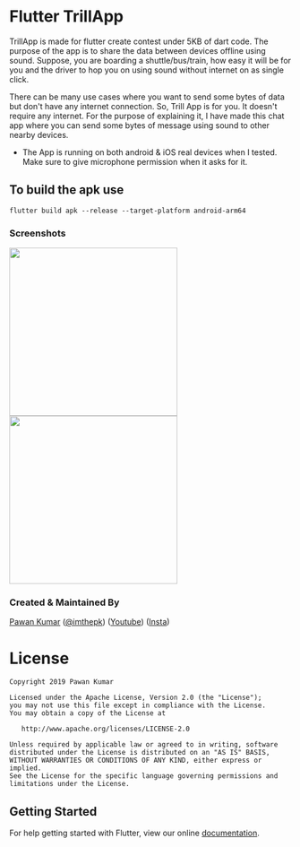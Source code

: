 # Flutter TrillApp

TrillApp is made for flutter create contest under 5KB of dart code. The purpose of the app is to share the data between devices offline using sound. Suppose, you are boarding a shuttle/bus/train, how easy it will be for you and the driver to hop you on using sound without internet on as single click.

There can be many use cases where you want to send some bytes of data but don't have any internet connection. So, Trill App is for you. It doesn't require any internet. For the purpose of explaining it, I have made this chat app where you can send some bytes of message using sound to other nearby devices.

- The App is running on both android & iOS real devices when I tested. Make sure to give microphone permission when it asks for it.

## To build the apk use

```
flutter build apk --release --target-platform android-arm64
```

### Screenshots

<img src="ss1.JPG" height="300em" /> <img src="ss2.JPG" height="300em" />

### Created & Maintained By

[Pawan Kumar](https://github.com/iampawan) ([@imthepk](https://www.twitter.com/imthepk)) ([Youtube](https://www.youtube.com/c/MTechViral))
([Insta](https://www.instagram.com/codepur_ka_superhero))

# License

    Copyright 2019 Pawan Kumar

    Licensed under the Apache License, Version 2.0 (the "License");
    you may not use this file except in compliance with the License.
    You may obtain a copy of the License at

       http://www.apache.org/licenses/LICENSE-2.0

    Unless required by applicable law or agreed to in writing, software
    distributed under the License is distributed on an "AS IS" BASIS,
    WITHOUT WARRANTIES OR CONDITIONS OF ANY KIND, either express or implied.
    See the License for the specific language governing permissions and
    limitations under the License.

## Getting Started

For help getting started with Flutter, view our online
[documentation](https://flutter.dev/).
